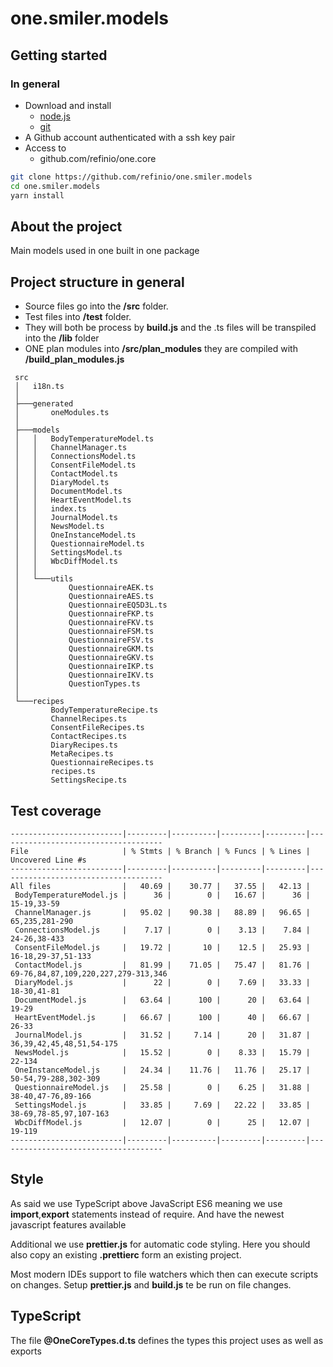 # one.smiler.models

## Getting started

### In general

-   Download and install
    -   [node.js](https://nodejs.org/en/download/current/)
    -   [git](https://git-scm.com/downloads)
-   A Github account authenticated with a ssh key pair
-   Access to
    -   github.com/refinio/one.core

```bash
git clone https://github.com/refinio/one.smiler.models
cd one.smiler.models
yarn install
```
## About the project

Main models used in one built in one package

## Project structure in general

-   Source files go into the **/src** folder.
-   Test files into **/test** folder.
-   They will both be process by **build.js** and the .ts files will be transpiled into the **/lib** folder
-   ONE plan modules into **/src/plan_modules** they are compiled with **/build_plan_modules.js**

```
 src
 │   i18n.ts
 │
 ├───generated
 │       oneModules.ts
 │
 ├───models
 │   │   BodyTemperatureModel.ts
 │   │   ChannelManager.ts
 │   │   ConnectionsModel.ts
 │   │   ConsentFileModel.ts
 │   │   ContactModel.ts
 │   │   DiaryModel.ts
 │   │   DocumentModel.ts
 │   │   HeartEventModel.ts
 │   │   index.ts
 │   │   JournalModel.ts
 │   │   NewsModel.ts
 │   │   OneInstanceModel.ts
 │   │   QuestionnaireModel.ts
 │   │   SettingsModel.ts
 │   │   WbcDiffModel.ts
 │   │
 │   └───utils
 │           QuestionnaireAEK.ts
 │           QuestionnaireAES.ts
 │           QuestionnaireEQ5D3L.ts
 │           QuestionnaireFKP.ts
 │           QuestionnaireFKV.ts
 │           QuestionnaireFSM.ts
 │           QuestionnaireFSV.ts
 │           QuestionnaireGKM.ts
 │           QuestionnaireGKV.ts
 │           QuestionnaireIKP.ts
 │           QuestionnaireIKV.ts
 │           QuestionTypes.ts
 │
 └───recipes
         BodyTemperatureRecipe.ts
         ChannelRecipes.ts
         ConsentFileRecipes.ts
         ContactRecipes.ts
         DiaryRecipes.ts
         MetaRecipes.ts
         QuestionnaireRecipes.ts
         recipes.ts
         SettingsRecipe.ts
```

## Test coverage
```
-------------------------|---------|----------|---------|---------|-------------------------------------
File                     | % Stmts | % Branch | % Funcs | % Lines | Uncovered Line #s                   
-------------------------|---------|----------|---------|---------|-------------------------------------
All files                |   40.69 |    30.77 |   37.55 |   42.13 |                                     
 BodyTemperatureModel.js |      36 |        0 |   16.67 |      36 | 15-19,33-59                         
 ChannelManager.js       |   95.02 |    90.38 |   88.89 |   96.65 | 65,235,281-290                      
 ConnectionsModel.js     |    7.17 |        0 |    3.13 |    7.84 | 24-26,38-433                        
 ConsentFileModel.js     |   19.72 |       10 |    12.5 |   25.93 | 16-18,29-37,51-133                  
 ContactModel.js         |   81.99 |    71.05 |   75.47 |   81.76 | 69-76,84,87,109,220,227,279-313,346 
 DiaryModel.js           |      22 |        0 |    7.69 |   33.33 | 18-30,41-81                         
 DocumentModel.js        |   63.64 |      100 |      20 |   63.64 | 19-29                               
 HeartEventModel.js      |   66.67 |      100 |      40 |   66.67 | 26-33                               
 JournalModel.js         |   31.52 |     7.14 |      20 |   31.87 | 36,39,42,45,48,51,54-175            
 NewsModel.js            |   15.52 |        0 |    8.33 |   15.79 | 22-134                              
 OneInstanceModel.js     |   24.34 |    11.76 |   11.76 |   25.17 | 50-54,79-288,302-309                
 QuestionnaireModel.js   |   25.58 |        0 |    6.25 |   31.88 | 38-40,47-76,89-166                  
 SettingsModel.js        |   33.85 |     7.69 |   22.22 |   33.85 | 38-69,78-85,97,107-163              
 WbcDiffModel.js         |   12.07 |        0 |      25 |   12.07 | 19-119                              
-------------------------|---------|----------|---------|---------|-------------------------------------
```

## Style

As said we use TypeScript above JavaScript ES6 meaning we use **import**,**export** statements
instead of require. And have the newest javascript features available

Additional we use **prettier.js** for automatic code styling. Here you should also copy an existing
**.prettierc** form an existing project.

Most modern IDEs support to file watchers which then can execute scripts on changes.
Setup **prettier.js** and **build.js** te be run on file changes.

## TypeScript

The file **@OneCoreTypes.d.ts** defines the types this project uses as well as exports
